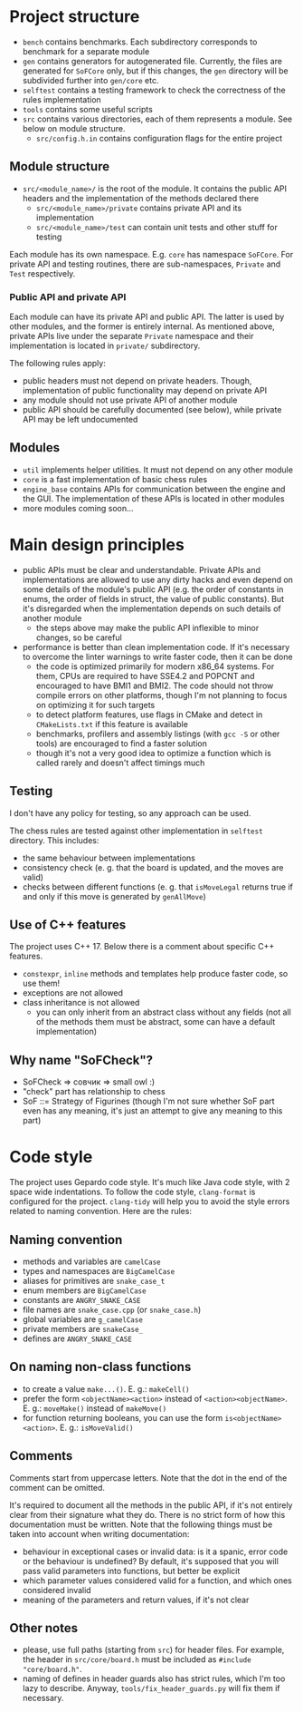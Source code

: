 # Project structure

- `bench` contains benchmarks. Each subdirectory corresponds to benchmark for a separate module
- `gen` contains generators for autogenerated file. Currently, the files are generated for 
`SoFCore` only, but if this changes, the `gen` directory will be subdivided further into `gen/core` 
etc.
- `selftest` contains a testing framework to check the correctness of the rules implementation
- `tools` contains some useful scripts
- `src` contains various directories, each of them represents a module. See below on module 
structure.
  - `src/config.h.in` contains configuration flags for the entire project

## Module structure

- `src/<module_name>/` is the root of the module. It contains the public API headers and the 
implementation of the methods declared there
  - `src/<module_name>/private` contains private API and its implementation
  - `src/<module_name>/test` can contain unit tests and other stuff for testing

Each module has its own namespace. E.g. `core` has namespace `SoFCore`. For private API and testing 
routines, there are sub-namespaces, `Private` and `Test` respectively.

### Public API and private API

Each module can have its private API and public API. The latter is used by other modules, and the 
former is entirely internal. As mentioned above, private APIs live under the separate `Private` 
namespace and their implementation is located in `private/` subdirectory.

The following rules apply:

- public headers must not depend on private headers. Though, implementation of public functionality 
may depend on private API
- any module should not use private API of another module
- public API should be carefully documented (see below), while private API may be left undocumented

## Modules

- `util` implements helper utilities. It must not depend on any other module
- `core` is a fast implementation of basic chess rules
- `engine_base` contains APIs for communication between the engine and the GUI. The implementation 
of these APIs is located in other modules
- more modules coming soon...

# Main design principles

- public APIs must be clear and understandable. Private APIs and implementations are allowed to use 
any dirty hacks and even depend on some details of the module's public API (e.g. the order of 
constants in enums, the order of fields in struct, the value of public constants). But it's 
disregarded when the implementation depends on such details of another module
  - the steps above may make the public API inflexible to minor changes, so be careful
- performance is better than clean implementation code. If it's necessary to overcome the linter 
warnings to write faster code, then it can be done
  - the code is optimized primarily for modern x86_64 systems. For them, CPUs are required to have 
SSE4.2 and POPCNT and encouraged to have BMI1 and BMI2. The code should not throw compile errors on 
other platforms, though I'm not planning to focus on optimizing it for such targets
  - to detect platform features, use flags in CMake and detect in `CMakeLists.txt` if this feature 
is available
  - benchmarks, profilers and assembly listings (with `gcc -S` or other tools) are encouraged to 
find a faster solution
  - though it's not a very good idea to optimize a function which is called rarely and doesn't 
affect timings much

## Testing

I don't have any policy for testing, so any approach can be used.

The chess rules are tested against other implementation in `selftest` directory. This includes:

- the same behaviour between implementations
- consistency check (e. g. that the board is updated, and the moves are valid)
- checks between different functions (e. g. that `isMoveLegal` returns true if and only if this 
move is generated by `genAllMove`)

## Use of C++ features

The project uses C++ 17. Below there is a comment about specific C++ features.

- `constexpr`, `inline` methods and templates help produce faster code, so use them!
- exceptions are not allowed
- class inheritance is not allowed
  - you can only inherit from an abstract class without any fields (not all of the methods them 
must be abstract, some can have a default implementation)

## Why name "SoFCheck"?

- SoFCheck => совчик => small owl :)
- "check" part has relationship to chess
- SoF ::= Strategy of Figurines (though I'm not sure whether SoF part even has any meaning, it's 
just an attempt to give any meaning to this part)

# Code style

The project uses Gepardo code style. It's much like Java code style, with 2 space wide 
indentations. To follow the code style, `clang-format` is configured for the project. `clang-tidy` 
will help you to avoid the style errors related to naming convention. Here are the rules:

## Naming convention

- methods and variables are `camelCase`
- types and namespaces are `BigCamelCase`
- aliases for primitives are `snake_case_t`
- enum members are `BigCamelCase`
- constants are `ANGRY_SNAKE_CASE`
- file names are `snake_case.cpp` (or `snake_case.h`)
- global variables are `g_camelCase`
- private members are `snakeCase_`
- defines are `ANGRY_SNAKE_CASE`

## On naming non-class functions

- to create a value `make...()`. E. g.: `makeCell()`
- prefer the form `<objectName><action>` instead of `<action><objectName>`. E. g.: `moveMake()` 
instead of `makeMove()`
- for function returning booleans, you can use the form `is<objectName><action>`. E. g.: 
`isMoveValid()`

## Comments

Comments start from uppercase letters. Note that the dot in the end of the comment can be omitted.

It's required to document all the methods in the public API, if it's not entirely clear from their 
signature what they do. There is no strict form of how this documentation must be written. Note 
that the following things must be taken into account when writing documentation:
- behaviour in exceptional cases or invalid data: is it a spanic, error code or the behaviour is 
undefined? By default, it's supposed that you will pass valid parameters into functions, but better 
be explicit
- which parameter values considered valid for a function, and which ones considered invalid
- meaning of the parameters and return values, if it's not clear

## Other notes

- please, use full paths (starting from `src`) for header files. For example, the header in 
`src/core/board.h` must be included as `#include "core/board.h"`.
- naming of defines in header guards also has strict rules, which I'm too lazy to describe. Anyway, 
`tools/fix_header_guards.py` will fix them if necessary.
